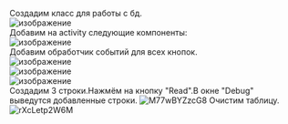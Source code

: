 Создадим класс для работы с бд.  
![изображение](https://user-images.githubusercontent.com/79984303/138239024-13a81a21-f0ca-4039-9f2d-83db35b9d3d9.png)  
Добавим на activity следующие компоненты:  
![изображение](https://user-images.githubusercontent.com/79984303/138239526-f44cb256-f9a0-4115-8bdf-9f48556fd15d.png)  
Добавим обработчик событий для всех кнопок.  
![изображение](https://user-images.githubusercontent.com/79984303/138240890-1133195b-0622-47d8-9f74-9110a697bef0.png)  
![изображение](https://user-images.githubusercontent.com/79984303/138239149-8634ca4a-9f55-45e4-9263-9c050377de10.png)  
![изображение](https://user-images.githubusercontent.com/79984303/138239174-8d76eed9-80c9-4ebc-9e19-bfa3cc0d499c.png)   
Создадим 3 строки.Нажмём на кнопку "Read".В окне "Debug" выведутся добавленные строки.
![M77wBYZzcG8](https://user-images.githubusercontent.com/34157509/146311474-42451dd8-616d-41a8-aa52-b449453a79af.jpg)
Очистим таблицу.  
![rXcLetp2W6M](https://user-images.githubusercontent.com/34157509/146311504-7408c7eb-5076-436b-aa67-119771f952ff.jpg)





